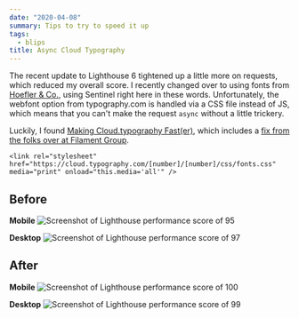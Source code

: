 ```yaml
---
date: "2020-04-08"
summary: Tips to try to speed it up
tags:
  - blips
title: Async Cloud Typography
---
```


The recent update to Lighthouse 6 tightened up a little more on requests, which reduced my overall score. I recently changed over to using fonts from [Hoefler & Co.](https://www.typography.com/webfonts), using Sentinel right here in these words. Unfortunately, the webfont option from typography.com is handled via a CSS file instead of JS, which means that you can't make the request `async` without a little trickery.

Luckily, I found [Making Cloud.typography Fast(er)](https://csswizardry.com/2019/08/making-cloud-typography-faster), which includes a [fix from the folks over at Filament Group](https://www.filamentgroup.com/lab/load-css-simpler).

`<link rel="stylesheet" href="https://cloud.typography.com/[number]/[number]/css/fonts.css" media="print" onload="this.media='all'" />`

## Before

**Mobile**
![Screenshot of Lighthouse performance score of 95](/img/blips/async-cloud-typography/before-mobile.jpg)

**Desktop**
![Screenshot of Lighthouse performance score of 97](/img/blips/async-cloud-typography/before-desktop.jpg)

## After

**Mobile**
![Screenshot of Lighthouse performance score of 100](/img/blips/async-cloud-typography/after-mobile.jpg)

**Desktop**
![Screenshot of Lighthouse performance score of 99](/img/blips/async-cloud-typography/after-desktop.jpg)
